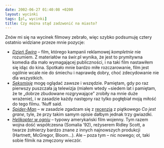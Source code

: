 ```yaml
---
date: 2002-06-27 01:40:08 +0200
layout: wycinki
tags: [pl, wycinki]
title: Czy można stąd zadzwonić na miasto?
---
```


Znów mi się na wycinek filmowy zebrało, więc szybko podsumuję cztery ostatnio widziane przeze mnie pozycje:

* <cite>[Dzień Świra](http://www.filmweb.pl/Dzien.Swira '…na filmweb.pl')</cite> – film, którego kampanii reklamowej _kompletnie_ nie rozumiem. Z materiałów na świr.pl wynika, że jest to prymitywna komedia dla mało wymagającej publiczności, i na taki film nastawiłem się idąc do kina. Spotkało mnie bardzo miłe rozczarowanie, film jest ogólnie wcale nie do śmiechu i naprawdę dobry, choć zdecydowanie nie dla wszystkich.
* <cite>[Seksmisję](http://www.filmweb.pl/Seksmisja '…na filmweb.pl')</cite> mogę oglądać zawsze i wszędzie. Pamiętam, gdy po raz pierwszy puszczała ją telewizja (miałem wtedy ~siedem lat i pamiętam, że te „dobrze zbudowane rozgrywające” zrobiły na mnie duże wrażenie), i w zasadzie każdy następny raz tylko pogłębiał moją miłość do tego filmu. ’Nuff said.
* <cite>[Spider-Man](http://imdb.com/Title?0145487 'With great power comes great responsibility')</cite> – w zasadzie zgadzam się z [recenzją](http://film.gazeta.pl/film/1,22531,886111.html 'na gazeta.pl') z piątkowego <cite>Co jest grane</cite>, tyle, że przy takim samym opisie dałbym jednak trzy gwiazdki.
* <cite>[Helikopter w ogniu](http://imdb.com/Title?0265086 'Leave no man behind')</cite> – typowy amerykański film wojenny. Tym razem wojna dość współczesna (Somalia ’92), reżyserem Ridley Scott, a twarze żołnierzy bardzo znane z innych najnowszych produkcji (Hartnett, McGregor, Bloom…). Ale – poza tym – nic nowego; ot, taki sobie filmik na zmęczony wieczór.
